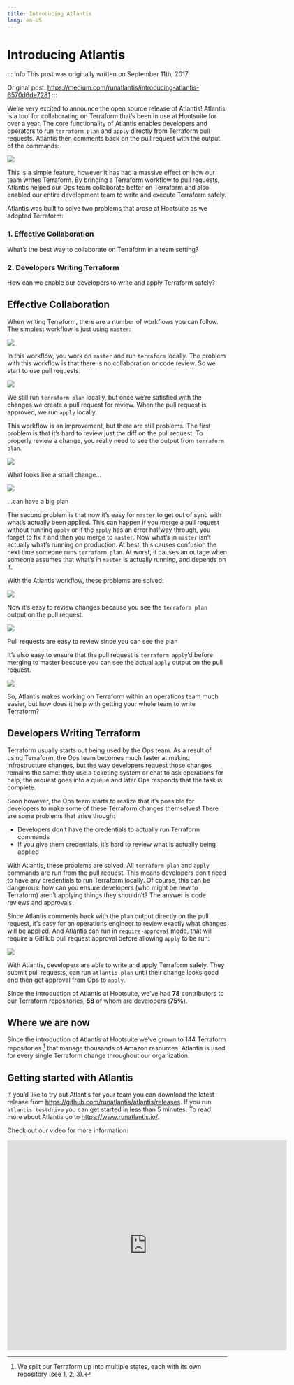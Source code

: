 ```yaml
---
title: Introducing Atlantis
lang: en-US
---
```


# Introducing Atlantis

::: info
This post was originally written on September 11th, 2017

Original post: https://medium.com/runatlantis/introducing-atlantis-6570d6de7281
:::

We’re very excited to announce the open source release of Atlantis! Atlantis is a tool for
collaborating on Terraform that’s been in use at Hootsuite for over a year. The core
functionality of Atlantis enables developers and operators to run `terraform plan` and
`apply` directly from Terraform pull requests. Atlantis then comments back on the pull
request with the output of the commands:

![](/blog/intro/intro1.gif)

This is a simple feature, however it has had a massive effect on how our team writes Terraform.
By bringing a Terraform workflow to pull requests, Atlantis helped our Ops team collaborate
better on Terraform and also enabled our entire development team to write and execute Terraform safely.

Atlantis was built to solve two problems that arose at Hootsuite as we adopted Terraform:

### 1. Effective Collaboration
What’s the best way to collaborate on Terraform in a team setting?

### 2. Developers Writing Terraform
How can we enable our developers to write and apply Terraform safely?

## Effective Collaboration
When writing Terraform, there are a number of workflows you can follow. The simplest workflow is just using `master`:

![](/blog/intro/intro2.webp)

In this workflow, you work on `master` and run `terraform` locally.
The problem with this workflow is that there is no collaboration or code review.
So we start to use pull requests:

![](/blog/intro/intro3.webp)

We still run `terraform plan` locally, but once we’re satisfied with the changes we create a pull request for review. When the pull request is approved, we run `apply` locally.

This workflow is an improvement, but there are still problems. The first problem is that it’s hard to review just the diff on the pull request. To properly review a change, you really need to see the output from `terraform plan`.

![](/blog/intro/intro4.webp)

What looks like a small change…

![](/blog/intro/intro5.webp)

…can have a big plan

The second problem is that now it’s easy for `master` to get out of sync with what’s actually been applied. This can happen if you merge a pull request without running `apply` or if the `apply` has an error halfway through, you forget to fix it and then you merge to `master`. Now what’s in `master` isn’t actually what’s running on production. At best, this causes confusion the next time someone runs `terraform plan`. At worst, it causes an outage when someone assumes that what’s in `master` is actually running, and depends on it.

With the Atlantis workflow, these problems are solved:

![](/blog/intro/intro6.webp)

Now it’s easy to review changes because you see the `terraform plan` output on the pull request.

![](/blog/intro/intro7.webp)

Pull requests are easy to review since you can see the plan

It’s also easy to ensure that the pull request is `terraform apply`’d before merging to master because you can see the actual `apply` output on the pull request.

![](/blog/intro/intro8.webp)

So, Atlantis makes working on Terraform within an operations team much easier, but how does it help with getting your whole team to write Terraform?

## Developers Writing Terraform

Terraform usually starts out being used by the Ops team. As a result of using Terraform, the Ops team becomes much faster at making infrastructure changes, but the way developers request those changes remains the same: they use a ticketing system or chat to ask operations for help, the request goes into a queue and later Ops responds that the task is complete.

Soon however, the Ops team starts to realize that it’s possible for developers to make some of these Terraform changes themselves! There are some problems that arise though:

- Developers don’t have the credentials to actually run Terraform commands
- If you give them credentials, it’s hard to review what is actually being applied

With Atlantis, these problems are solved. All `terraform plan` and `apply` commands are run from the pull request. This means developers don’t need to have any credentials to run Terraform locally. Of course, this can be dangerous: how can you ensure developers (who might be new to Terraform) aren’t applying things they shouldn’t? The answer is code reviews and approvals.

Since Atlantis comments back with the `plan` output directly on the pull request, it’s easy for an operations engineer to review exactly what changes will be applied. And Atlantis can run in `require-approval` mode, that will require a GitHub pull request approval before allowing `apply` to be run:

![](/blog/intro/intro9.webp)

With Atlantis, developers are able to write and apply Terraform safely. They submit pull requests, can run `atlantis plan` until their change looks good and then get approval from Ops to `apply`.

Since the introduction of Atlantis at Hootsuite, we’ve had **78** contributors to our Terraform repositories, **58** of whom are developers (**75%**).

## Where we are now

Since the introduction of Atlantis at Hootsuite we’ve grown to 144 Terraform repositories [^1] that manage thousands of Amazon resources. Atlantis is used for every single Terraform change throughout our organization.

## Getting started with Atlantis

If you’d like to try out Atlantis for your team you can download the latest release from https://github.com/runatlantis/atlantis/releases. If you run `atlantis testdrive` you can get started in less than 5 minutes. To read more about Atlantis go to https://www.runatlantis.io/.

Check out our video for more information:

<iframe src="https://cdn.embedly.com/widgets/media.html?src=https%3A%2F%2Fwww.youtube.com%2Fembed%2FTmIPWda0IKg%3Ffeature%3Doembed&amp;url=http%3A%2F%2Fwww.youtube.com%2Fwatch%3Fv%3DTmIPWda0IKg&amp;image=https%3A%2F%2Fi.ytimg.com%2Fvi%2FTmIPWda0IKg%2Fhqdefault.jpg&amp;key=a19fcc184b9711e1b4764040d3dc5c07&amp;type=text%2Fhtml&amp;schema=youtube" allowfullscreen="" frameborder="0" height="480" width="640" title="Atlantis Walkthrough" class="fr n gh dv bg" scrolling="no"></iframe>

[^1]: We split our Terraform up into multiple states, each with its own repository (see [1], [2], [3]).

[1]: https://blog.gruntwork.io/how-to-manage-terraform-state-28f5697e68fa
[2]: https://charity.wtf/2016/03/30/terraform-vpc-and-why-you-want-a-tfstate-file-per-env/
[3]: https://www.nclouds.com/blog/terraform-multi-state-management/
